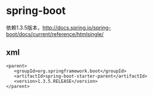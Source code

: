 # spring-boot
依赖1.3.5版本，http://docs.spring.io/spring-boot/docs/current/reference/htmlsingle/
## xml
 ```
<parent>
	<groupId>org.springframework.boot</groupId>
	<artifactId>spring-boot-starter-parent</artifactId>
	<version>1.3.5.RELEASE</version>
</parent>
```
